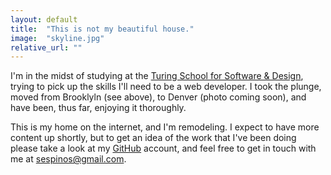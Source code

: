 ```yaml
---
layout: default
title:  "This is not my beautiful house."
image:  "skyline.jpg"
relative_url: ""
---
```


I'm in the midst of studying at the [Turing School for Software & Design](http://www.turing.io), trying to pick up the skills I'll need to be a web developer. I took the plunge, moved from Brooklyln (see above), to Denver (photo coming soon), and have been, thus far, enjoying it thoroughly.

This is my home on the internet, and I'm remodeling. I expect to have more content up shortly, but to get an idea of the work that I've been doing please take a look at my [GitHub](https://github.com/s-espinosa) account, and feel free to get in touch with me at [sespinos@gmail.com](mailto:sespinos@gmail.com).
